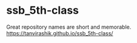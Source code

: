 # ssb_5th-class
Great repository names are short and memorable. 
https://tanvirashik.github.io/ssb_5th-class/
